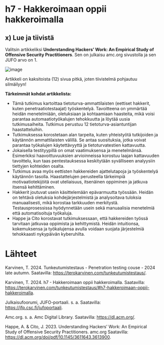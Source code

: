# h7 - Hakkeroimaan oppii hakkeroimalla 
## x) Lue ja tiivistä

Valitsin artikkeliksi **Understanding Hackers’ Work: An Empirical Study of Offensive Security Practitioners**. Sen on julkaisu amc.org sivustolla ja sen JUFO arvo on 1. 

![image](https://github.com/user-attachments/assets/a3daca5f-5431-4281-9fe4-062118b6dfcf)

Artikkeli on kaksitoista (12) sivua pitkä, joten tiivistelmä pohjautuu silmäilyyn!

**Tärkeimmät kohdat artikkelista:**
- Tämä tutkimus kartoittaa tietoturva-ammattilaisten (eettiset hakkerit, kuten penetraatiotestaajat) työskentelyä. Tavoitteena on ymmärtää heidän menetelmiään, oletuksiaan ja kohtaamiaan haasteita, mikä voisi parantaa automaatiotyökalujen tehokkuutta ja löytää uusia tutkimusaiheita. Tutkimus perustuu 12 tietoturva-asiantuntijan haastatteluihin.
- Tutkimuksessa korostetaan alan tarpeita, kuten yhteistyötä tutkijoiden ja käytännön ammattilaisten välillä. Se antaa suosituksia, jotka voivat parantaa työkalujen käytettävyyttä ja tietoturvatestien kattavuutta.
- Jokaisella testityypillä on omat vaatimuksensa ja menetelmänsä. Esimerkiksi haavoittuvuuksien arvioinneissa korostuu laajan kattavuuden tavoittelu, kun taas pentestauksessa keskitytään syvälliseen analyysiin tiettyjen kohteiden osalta.
- Tutkimus avaa myös eettisten hakkereiden ajattelutapoja ja työskentelyä käytännön tasolla. Haastattelujen perusteella tärkeimpiä motivaatiotekijöitä ovat uteliaisuus, itsenäinen oppiminen ja jatkuva itsensä kehittäminen.
- Hakkerit joutuvat usein käsittelemään epävarmuutta työssään. Heidän on tehtävä oletuksia kohdejärjestelmistä ja analysoitava tuloksia manuaalisesti, mikä korostaa tarkkuuden merkitystä. Testausprosessissa hyödynnetään usein sekä manuaalisia menetelmiä että automatisoituja työkaluja.
- Happe ja Cito korostavat tutkimuksessaan, että hakkereiden työssä tarvitaan jatkuvaa oppimista ja kehittymistä. Heidän intuitionsa, kokemuksensa ja työkalujensa avulla voidaan suojata järjestelmiä tehokkaasti nykypäivän kyberuhilta.

# Lähteet
Karvinen, T. 2024. Tunkeutumistestaus - Penetration testing couse - 2024 late autumn. Saatavilla: https://terokarvinen.com/tunkeutumistestaus/.

Karvinen, T. 2024. h7 - Hakkeroimaan oppii hakkeroimalla. Saatavilla: https://terokarvinen.com/tunkeutumistestaus/#h7-hakkeroimaan-oppii-hakkeroimalla.

Julkaisufoorumi, JUFO-portaali. s. a. Saatavilla: https://jfp.csc.fi/jufoportaali.

Amc.org. s. a. Amc Digital Library. Saatavilla: https://dl.acm.org/.

Happe, A. & Cito, J. 2023. Understanding Hackers’ Work: An Empirical Study of Offensive Security Practitioners. amc.org Saatavilla: https://dl.acm.org/doi/pdf/10.1145/3611643.3613900.
